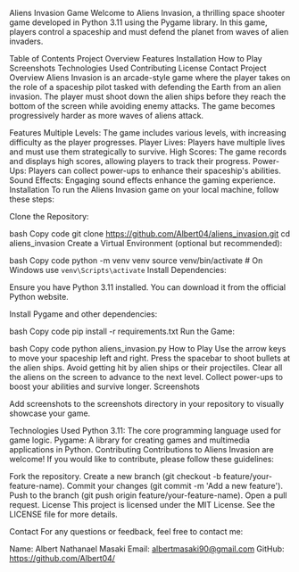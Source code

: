 Aliens Invasion Game
Welcome to Aliens Invasion, a thrilling space shooter game developed in Python 3.11 using the Pygame library. In this game, players control a spaceship and must defend the planet from waves of alien invaders.

Table of Contents
Project Overview
Features
Installation
How to Play
Screenshots
Technologies Used
Contributing
License
Contact
Project Overview
Aliens Invasion is an arcade-style game where the player takes on the role of a spaceship pilot tasked with defending the Earth from an alien invasion. The player must shoot down the alien ships before they reach the bottom of the screen while avoiding enemy attacks. The game becomes progressively harder as more waves of aliens attack.

Features
Multiple Levels: The game includes various levels, with increasing difficulty as the player progresses.
Player Lives: Players have multiple lives and must use them strategically to survive.
High Scores: The game records and displays high scores, allowing players to track their progress.
Power-Ups: Players can collect power-ups to enhance their spaceship's abilities.
Sound Effects: Engaging sound effects enhance the gaming experience.
Installation
To run the Aliens Invasion game on your local machine, follow these steps:

Clone the Repository:

bash
Copy code
git clone https://github.com/Albert04/aliens_invasion.git
cd aliens_invasion
Create a Virtual Environment (optional but recommended):

bash
Copy code
python -m venv venv
source venv/bin/activate  # On Windows use `venv\Scripts\activate`
Install Dependencies:

Ensure you have Python 3.11 installed. You can download it from the official Python website.

Install Pygame and other dependencies:

bash
Copy code
pip install -r requirements.txt
Run the Game:

bash
Copy code
python aliens_invasion.py
How to Play
Use the arrow keys to move your spaceship left and right.
Press the spacebar to shoot bullets at the alien ships.
Avoid getting hit by alien ships or their projectiles.
Clear all the aliens on the screen to advance to the next level.
Collect power-ups to boost your abilities and survive longer.
Screenshots


Add screenshots to the screenshots directory in your repository to visually showcase your game.

Technologies Used
Python 3.11: The core programming language used for game logic.
Pygame: A library for creating games and multimedia applications in Python.
Contributing
Contributions to Aliens Invasion are welcome! If you would like to contribute, please follow these guidelines:

Fork the repository.
Create a new branch (git checkout -b feature/your-feature-name).
Commit your changes (git commit -m 'Add a new feature').
Push to the branch (git push origin feature/your-feature-name).
Open a pull request.
License
This project is licensed under the MIT License. See the LICENSE file for more details.

Contact
For any questions or feedback, feel free to contact me:

Name: Albert Nathanael Masaki
Email: albertmasaki90@gmail.com
GitHub: https://github.com/Albert04/
